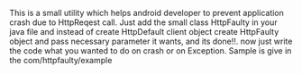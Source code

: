 This is a small utility which helps android developer to prevent application crash due to HttpReqest call. Just add the small class HttpFaulty in your java file and instead of create HttpDefault client object create HttpFaulty object and pass necessary parameter it wants, and its done!!. now just write the code what you wanted to do on crash or on Exception. Sample is give in the com/httpfaulty/example